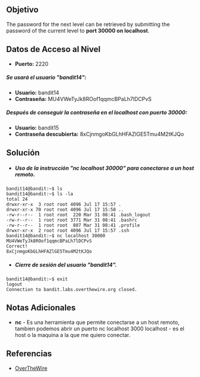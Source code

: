 ## Objetivo
The password for the next level can be retrieved by submitting the password of the current level to **port 30000 on localhost**.
## Datos de Acceso al Nivel
- **Puerto:** 2220
##### Se usará el usuario "bandit14":
- **Usuario:** bandit14
- **Contraseña:** MU4VWeTyJk8ROof1qqmcBPaLh7lDCPvS
##### Después de conseguir la contraseña en el localhost con puerto 30000:
- **Usuario:** bandit15
- **Contraseña descubierta:** 8xCjnmgoKbGLhHFAZlGE5Tmu4M2tKJQo
## Solución
- ##### Uso de la instrucción "nc localhost 30000" para conectarse a un host remoto.
```
bandit14@bandit:~$ ls
bandit14@bandit:~$ ls -la
total 24
drwxr-xr-x  3 root root 4096 Jul 17 15:57 .
drwxr-xr-x 70 root root 4096 Jul 17 15:58 ..
-rw-r--r--  1 root root  220 Mar 31 08:41 .bash_logout
-rw-r--r--  1 root root 3771 Mar 31 08:41 .bashrc
-rw-r--r--  1 root root  807 Mar 31 08:41 .profile
drwxr-xr-x  2 root root 4096 Jul 17 15:57 .ssh
bandit14@bandit:~$ nc localhost 30000
MU4VWeTyJk8ROof1qqmcBPaLh7lDCPvS
Correct!
8xCjnmgoKbGLhHFAZlGE5Tmu4M2tKJQo
```

- ##### Cierre de sesión del usuario "bandit14".
```
bandit14@bandit:~$ exit
logout
Connection to bandit.labs.overthewire.org closed.
```
## Notas Adicionales
- **nc** - Es una herramienta que permite conectarse a un host remoto, tambien podemos abrir un puerto nc localhost 3000 localhost - es el host o la maquina a la que me quiero conectar.
## Referencias
- [OverTheWire](https://overthewire.org/wargames/bandit/bandit1.html)